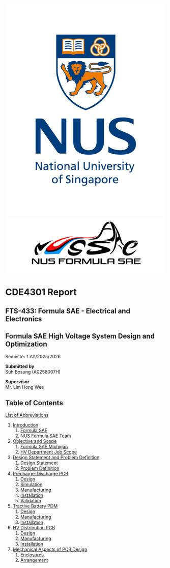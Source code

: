 <img src='./Figures/NUS_logo_full-vertical.jpg'>  

<img src='./Figures/NUS Formula SAE Logo.png'>  

# **CDE4301 Report**
## FTS-433: Formula SAE - Electrical and Electronics
## Formula SAE High Voltage System Design and Optimization
Semester 1 AY/2025/2026

**Submitted by**  
Suh Bosung (A0258007H)  

**Supervisor**  
Mr. Lim Hong Wee  

## Table of Contents
[List of Abbreviations](list-of-abbrev.md)  
1. [Introduction](introduction.md)
    1. [Formula SAE](https://bosung91.github.io/FSAE-High-Voltage-System-Design-and-Optimization/introduction.html#formula-sae)
    2. [NUS Formula SAE Team](https://bosung91.github.io/FSAE-High-Voltage-System-Design-and-Optimization/introduction.html#nus-formula-sae-team)
2. [Objective and Scope](objective-and-scope.md)
    1. [Formula SAE Michigan](https://bosung91.github.io/FSAE-High-Voltage-System-Design-and-Optimization/objective-and-scope.html#formula-sae-michigan)
    2. [HV Department Job Scope](https://bosung91.github.io/FSAE-High-Voltage-System-Design-and-Optimization/objective-and-scope.html#hv-deparment-job-scope)
3. [Design Statement and Problem Definition](design-statement-and-problem-definition.md)
    1. [Design Statement](https://bosung91.github.io/FSAE-High-Voltage-System-Design-and-Optimization/design-statement-and-problem-definition.html#design-statement)
    2. [Problem Definition](https://bosung91.github.io/FSAE-High-Voltage-System-Design-and-Optimization/design-statement-and-problem-definition.html#problem-definition)
4. [Precharge-Discharge PCB](precharge-discharge-pcb.md)
    1. [Design](https://bosung91.github.io/FSAE-High-Voltage-System-Design-and-Optimization/precharge-discharge-pcb.html#design)
    2. [Simulation](https://bosung91.github.io/FSAE-High-Voltage-System-Design-and-Optimization/precharge-discharge-pcb.html#simulation)
    3. [Manufacturing](https://bosung91.github.io/FSAE-High-Voltage-System-Design-and-Optimization/precharge-discharge-pcb.html#manufacturing)
    4. [Installation](https://bosung91.github.io/FSAE-High-Voltage-System-Design-and-Optimization/precharge-discharge-pcb.html#installation)
    5. [Validation](https://bosung91.github.io/FSAE-High-Voltage-System-Design-and-Optimization/precharge-discharge-pcb.html#validation)
5. [Tractive Battery PDM](tractive-battery-pdm.md)
    1. [Design](https://bosung91.github.io/FSAE-High-Voltage-System-Design-and-Optimization/tractive-battery-pdm.html#design)
    2. [Manufacturing](https://bosung91.github.io/FSAE-High-Voltage-System-Design-and-Optimization/tractive-battery-pdm.html#manufacturing)
    3. [Installation](https://bosung91.github.io/FSAE-High-Voltage-System-Design-and-Optimization/tractive-battery-pdm.html#installation)
6. [HV Distribution PCB](hv-distribution-pcb.md)
    1. [Design](https://bosung91.github.io/FSAE-High-Voltage-System-Design-and-Optimization/hv-distribution-pcb.html#design)
    2. [Manufacturing](https://bosung91.github.io/FSAE-High-Voltage-System-Design-and-Optimization/hv-distribution-pcb.html#manufacturing)
    3. [Installation](https://bosung91.github.io/FSAE-High-Voltage-System-Design-and-Optimization/hv-distribution-pcb.html#installation)
7. [Mechanical Aspects of PCB Design](mech-aspects-of-pcb-design.md)
    1. [Enclosures](https://bosung91.github.io/FSAE-High-Voltage-System-Design-and-Optimization/mech-aspects-of-pcb-design.html#enclosures)
    2. [Arrangement](https://bosung91.github.io/FSAE-High-Voltage-System-Design-and-Optimization/mech-aspects-of-pcb-design.html#arrangement)